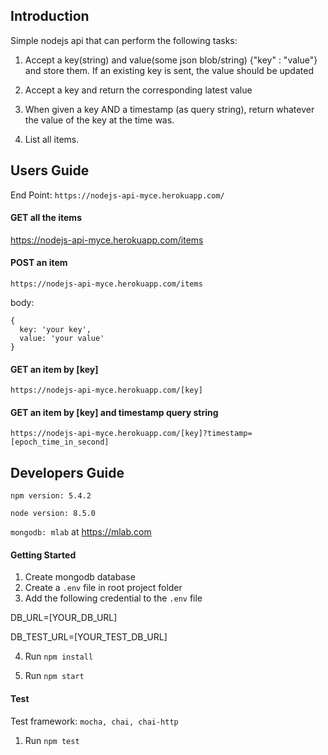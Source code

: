 ## Introduction
Simple nodejs api that can perform the following tasks:

1. Accept a key(string) and value(some json blob/string) {"key" : "value"} and store them. If an existing key is sent, the value should be updated

2. Accept a key and return the corresponding latest value

3. When given a key AND a timestamp (as query string), return whatever the value of the key at the time was.

4. List all items.

## Users Guide
End Point: `https://nodejs-api-myce.herokuapp.com/`

#### GET all the items
https://nodejs-api-myce.herokuapp.com/items

#### POST an item
`https://nodejs-api-myce.herokuapp.com/items`

body:
```
{
  key: 'your key',
  value: 'your value'
}
```

#### GET an item by [key]
`https://nodejs-api-myce.herokuapp.com/[key]`

#### GET an item by [key] and timestamp query string
`https://nodejs-api-myce.herokuapp.com/[key]?timestamp=[epoch_time_in_second]`

## Developers Guide
`npm version: 5.4.2`

`node version: 8.5.0`

`mongodb: mlab` at https://mlab.com

#### Getting Started
1. Create mongodb database
2. Create a `.env` file in root project folder
3. Add the following credential to the `.env` file

DB_URL=[YOUR_DB_URL]

DB_TEST_URL=[YOUR_TEST_DB_URL]

4. Run `npm install`

5. Run `npm start`

#### Test
Test framework: `mocha, chai, chai-http`

1. Run `npm test`

